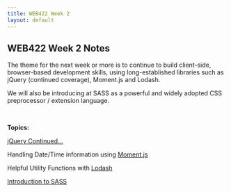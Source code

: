 ```yaml
---
title: WEB422 Week 2
layout: default
---
```


## WEB422 Week 2 Notes

The theme for the next week or more is to continue to build client-side, browser-based development skills, using long-established libraries such as jQuery (continued coverage), Moment.js and Lodash.

We will also be introducing at SASS as a powerful and widely adopted CSS preprocessor / extension language.

<br>

**Topics:**

[jQuery Continued...](jquery)

Handling Date/Time information using [Moment.js](moment)

Helpful Utility Functions with [Lodash](lodash)

[Introduction to SASS](sass)

<br>
